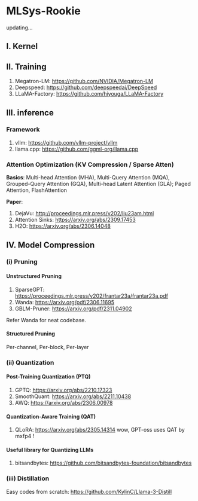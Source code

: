 # MLSys-Rookie
updating...

## I. Kernel


## II. Training
1. Megatron-LM: https://github.com/NVIDIA/Megatron-LM
2. Deepspeed: https://github.com/deepspeedai/DeepSpeed
3. LLaMA-Factory: https://github.com/hiyouga/LLaMA-Factory

## III. inference
### Framework
1. vllm: https://github.com/vllm-project/vllm
2. llama.cpp: https://github.com/ggml-org/llama.cpp
   
### Attention Optimization (KV Compression / Sparse Atten)
**Basics**: Multi-head Attention (MHA), Multi-Query Attention (MQA), Grouped-Query Attention (GQA), Multi-head Latent Attention (GLA); Paged Attention, FlashAttention

**Paper**:
1. DejaVu: http://proceedings.mlr.press/v202/liu23am.html
2. Attention Sinks: https://arxiv.org/abs/2309.17453
3. H2O: https://arxiv.org/abs/2306.14048

## IV. Model Compression

### (i) Pruning
#### Unstructured Pruning
1. SparseGPT: https://proceedings.mlr.press/v202/frantar23a/frantar23a.pdf
2. Wanda: https://arxiv.org/pdf/2306.11695
3. GBLM-Pruner: https://arxiv.org/pdf/2311.04902

Refer Wanda for neat codebase.

#### Structured Pruning
Per-channel, Per-block, Per-layer

### (ii) Quantization
#### Post-Training Quantization (PTQ)
1. GPTQ: https://arxiv.org/abs/2210.17323
2. SmoothQuant: https://arxiv.org/abs/2211.10438
3. AWQ: https://arxiv.org/abs/2306.00978
#### Quantization-Aware Training (QAT)
1. QLoRA: https://arxiv.org/abs/2305.14314
wow, GPT-oss uses QAT by mxfp4 !
#### Useful library for Quantizing LLMs
1. bitsandbytes:  https://github.com/bitsandbytes-foundation/bitsandbytes

### (iii) Distillation
Easy codes from scratch: https://github.com/KylinC/Llama-3-Distill


